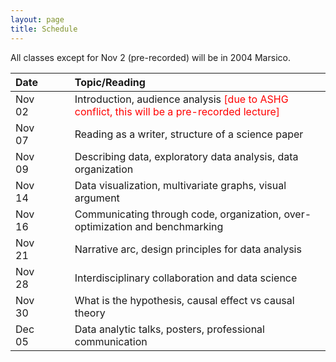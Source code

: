 ```yaml
---
layout: page
title: Schedule
---
```


All classes except for Nov 2 (pre-recorded) will be in 2004 Marsico.

| Date   | &nbsp;&nbsp;&nbsp;&nbsp; | Topic/Reading  |
| :----- | -- | :----- |
| Nov 02 |    | Introduction, audience analysis <font color="red">[due to ASHG conflict, this will be a pre-recorded lecture]</font> |
| Nov 07 |    | Reading as a writer, structure of a science paper |
| Nov 09 |    | Describing data, exploratory data analysis, data organization |
| Nov 14 |    | Data visualization, multivariate graphs, visual argument |
| Nov 16 |    | Communicating through code, organization, over-optimization and benchmarking |
| Nov 21 |    | Narrative arc, design principles for data analysis |
| Nov 28 |    | Interdisciplinary collaboration and data science |
| Nov 30 |    | What is the hypothesis, causal effect vs causal theory |
| Dec 05 |    | Data analytic talks, posters, professional communication |
